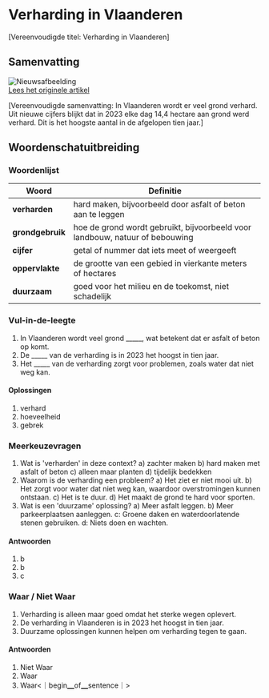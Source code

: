 # Verharding in Vlaanderen

[Vereenvoudigde titel: Verharding in Vlaanderen]

## Samenvatting

![Nieuwsafbeelding](https://prod-img.standaard.be/public/nieuws/ye9tbt-reportage-over-de-opbouw-van-studentenkoten-in-gent-hier-stropkaai-foto-jimmy-kets/alternates/BASE_SIXTEEN_NINE/Reportage%20over%20de%20opbouw%20van%20studentenkoten%20in%20Gent%20Hier%20Stropkaai%20Foto%20Jimmy%20Kets)   
[Lees het originele artikel](https://www.standaard.be/binnenland/verharding-van-vlaanderen-op-recordsnelheid-elke-dag-verdwijnt-14-hectare-onder-asfalt-en-beton/97565539.html)

[Vereenvoudigde samenvatting: In Vlaanderen wordt er veel grond verhard. Uit nieuwe cijfers blijkt dat in 2023 elke dag 14,4 hectare aan grond werd verhard. Dit is het hoogste aantal in de afgelopen tien jaar.]

## Woordenschatuitbreiding

### Woordenlijst

| Woord | Definitie |
|-------|-----------|
| **verharden** | hard maken, bijvoorbeeld door asfalt of beton aan te leggen |
| **grondgebruik** | hoe de grond wordt gebruikt, bijvoorbeeld voor landbouw, natuur of bebouwing |
| **cijfer** | getal of nummer dat iets meet of weergeeft |
| **oppervlakte** | de grootte van een gebied in vierkante meters of hectares |
| **duurzaam** | goed voor het milieu en de toekomst, niet schadelijk |

### Vul-in-de-leegte
1. In Vlaanderen wordt veel grond _____, wat betekent dat er asfalt of beton op komt.
2. De _____ van de verharding is in 2023 het hoogst in tien jaar.
3. Het _____ van de verharding zorgt voor problemen, zoals water dat niet weg kan.
#### Oplossingen
1. verhard
2. hoeveelheid
3. gebrek

### Meerkeuzevragen
1. Wat is 'verharden' in deze context?
   a) zachter maken
   b) hard maken met asfalt of beton
   c) alleen maar planten
   d) tijdelijk bedekken
2. Waarom is de verharding een probleem?
   a) Het ziet er niet mooi uit.
   b) Het zorgt voor water dat niet weg kan, waardoor overstromingen kunnen ontstaan.
   c) Het is te duur.
   d) Het maakt de grond te hard voor sporten.
3. Wat is een 'duurzame' oplossing?
   a) Meer asfalt leggen.
   b) Meer parkeerplaatsen aanleggen.
   c: Groene daken en waterdoorlatende stenen gebruiken.
   d: Niets doen en wachten.
#### Antwoorden
1. b
2. b
3. c

### Waar / Niet Waar
1. Verharding is alleen maar goed omdat het sterke wegen oplevert.
2. De verharding in Vlaanderen is in 2023 het hoogst in tien jaar.
3. Duurzame oplossingen kunnen helpen om verharding tegen te gaan.
#### Antwoorden
1. Niet Waar
2. Waar
3. Waar<｜begin▁of▁sentence｜>